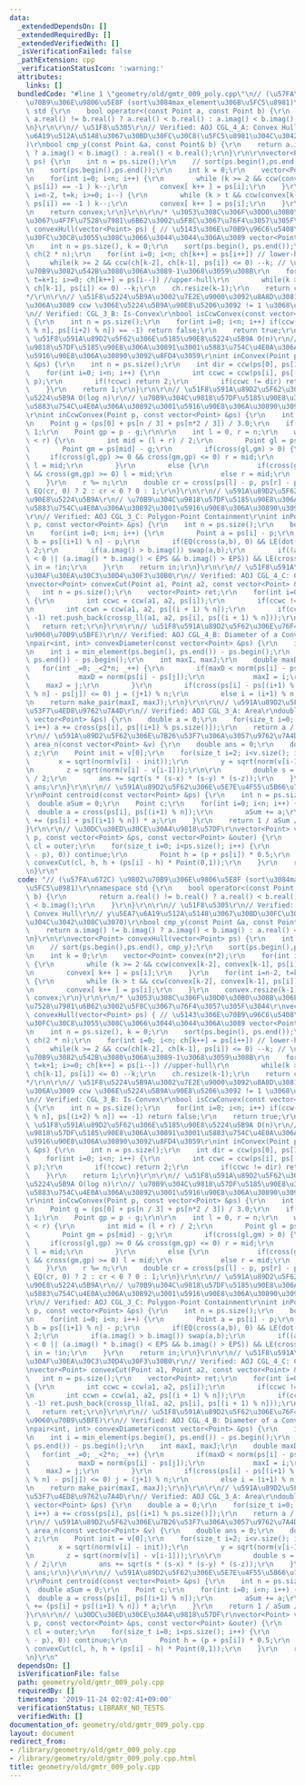 ```yaml
---
data:
  _extendedDependsOn: []
  _extendedRequiredBy: []
  _extendedVerifiedWith: []
  _isVerificationFailed: false
  _pathExtension: cpp
  _verificationStatusIcon: ':warning:'
  attributes:
    links: []
  bundledCode: "#line 1 \"geometry/old/gmtr_009_poly.cpp\"\n// (\u57FA\u672C) \u9802\
    \u70B9\u306E\u9806\u5E8F (sort\u3084max_element\u306B\u5FC5\u8981)\r\nnamespace\
    \ std {\r\n    bool operator<(const Point a, const Point b) {\r\n        return\
    \ a.real() != b.real() ? a.real() < b.real() : a.imag() < b.imag();\r\n    }\r\
    \n}\r\n\r\n// \u51F8\u5305\r\n// Verified: AOJ CGL_4_A: Convex Hull\r\n// y\u5EA7\
    \u6A19\u512A\u5148\u3067\u30BD\u30FC\u30C8(\u5FC5\u8981\u304C\u3042\u308C\u3070\
    )\r\nbool cmp_y(const Point &a, const Point& b) {\r\n    return a.imag() != b.imag()\
    \ ? a.imag() < b.imag() : a.real() < b.real();\r\n}\r\n\r\nvector<Point> convexHull(vector<Point>\
    \ ps) {\r\n    int n = ps.size();\r\n    // sort(ps.begin(),ps.end(), cmp_y);\r\
    \n    sort(ps.begin(),ps.end());\r\n    int k = 0;\r\n    vector<Point> convex(n*2);\r\
    \n    for(int i=0; i<n; i++) {\r\n        while (k >= 2 && ccw(convex[k-2], convex[k-1],\
    \ ps[i]) == -1 ) k--;\r\n        convex[ k++ ] = ps[i];\r\n    }\r\n    for(int\
    \ i=n-2, t=k; i>=0; i--) {\r\n        while (k > t && ccw(convex[k-2], convex[k-1],\
    \ ps[i]) == -1 ) k--;\r\n        convex[ k++ ] = ps[i];\r\n    }\r\n    convex.resize(k-1);\r\
    \n    return convex;\r\n}\r\n\r\n/* \u3053\u308C\u306F\u30D0\u30B0\u308B\u306E\
    \u3067\u4F7F\u7528\u7981\u6B62\u3002\u5F8C\u3067\u76F4\u3057\u305F\u3044\r\nvector<Point>\
    \ convexHull(vector<Point> ps) { // \u5143\u306E\u70B9\u96C6\u5408\u304C\u30BD\
    \u30FC\u30C8\u3055\u308C\u3066\u3044\u3044\u306A\u3089 vector<Point> & \u306B\r\
    \n    int n = ps.size(), k = 0;\r\n    sort(ps.begin(), ps.end());\r\n    vector<Point>\
    \ ch(2 * n);\r\n    for(int i=0; i<n; ch[k++] = ps[i++]) // lower-hull\r\n   \
    \     while(k >= 2 && ccw(ch[k-2], ch[k-1], ps[i]) <= 0) --k; // \u4F59\u8A08\u306A\
    \u70B9\u3082\u542B\u3080\u306A\u3089-1\u3068\u3059\u308B\r\n    for(int i=n-2,\
    \ t=k+1; i>=0; ch[k++] = ps[i--]) //upper-hull\r\n        while(k >= t && ccw(ch[k-2],\
    \ ch[k-1], ps[i]) <= 0) --k;\r\n    ch.resize(k-1);\r\n    return ch;\r\n}\r\n\
    */\r\n\r\n// \u51F8\u5224\u5B9A\u3002\u7E2E\u9000\u3092\u8A8D\u3081\u306A\u3044\
    \u306A\u3089 ccw \u306E\u5224\u5B9A\u90E8\u5206\u3092 != 1 \u3068\u3059\u308B\r\
    \n// Verified: CGL_3_B: Is-Convex\r\nbool isCcwConvex(const vector<Point> &ps)\
    \ {\r\n    int n = ps.size();\r\n    for(int i=0; i<n; i++) if(ccw(ps[i], ps[(i+1)\
    \ % n], ps[(i+2) % n]) == -1) return false;\r\n    return true;\r\n}\r\n\r\n//\
    \ \u51F8\u591A\u89D2\u5F62\u306E\u5185\u90E8\u5224\u5B9A O(n)\r\n// \u70B9\u304C\
    \u9818\u57DF\u5185\u90E8\u306A\u30891\u3001\u5883\u754C\u4E0A\u306A\u30892\u3001\
    \u5916\u90E8\u306A\u30890\u3092\u8FD4\u3059\r\nint inConvex(Point p, const vector<Point>\
    \ &ps) {\r\n    int n = ps.size();\r\n    int dir = ccw(ps[0], ps[1], p);\r\n\
    \    for(int i=0; i<n; i++) {\r\n        int ccwc = ccw(ps[i], ps[(i+1) % n],\
    \ p);\r\n        if(!ccwc) return 2;\r\n        if(ccwc != dir) return 0;\r\n\
    \    }\r\n    return 1;\r\n}\r\n\r\n// \u51F8\u591A\u89D2\u5F62\u306E\u5185\u90E8\
    \u5224\u5B9A O(log n)\r\n// \u70B9\u304C\u9818\u57DF\u5185\u90E8\u306A\u30891\u3001\
    \u5883\u754C\u4E0A\u306A\u30892\u3001\u5916\u90E8\u306A\u30890\u3092\u8FD4\u3059\
    \r\nint inCcwConvex(Point p, const vector<Point> &ps) {\r\n    int n = ps.size();\r\
    \n    Point g = (ps[0] + ps[n / 3] + ps[n*2 / 3]) / 3.0;\r\n    if(g == p) return\
    \ 1;\r\n    Point gp = p - g;\r\n\r\n    int l = 0, r = n;\r\n    while(l + 1\
    \ < r) {\r\n        int mid = (l + r) / 2;\r\n        Point gl = ps[l] - g;\r\n\
    \        Point gm = ps[mid] - g;\r\n        if(cross(gl,gm) > 0) {\r\n       \
    \     if(cross(gl,gp) >= 0 && cross(gm,gp) <= 0) r = mid;\r\n            else\
    \ l = mid;\r\n        }\r\n        else {\r\n            if(cross(gl,gp) <= 0\
    \ && cross(gm,gp) >= 0) l = mid;\r\n            else r = mid;\r\n        }\r\n\
    \    }\r\n    r %= n;\r\n    double cr = cross(ps[l] - p, ps[r] - p);\r\n    return\
    \ EQ(cr, 0) ? 2 : cr < 0 ? 0 : 1;\r\n}\r\n\r\n// \u591A\u89D2\u5F62\u306E\u5185\
    \u90E8\u5224\u5B9A\r\n// \u70B9\u304C\u9818\u57DF\u5185\u90E8\u306A\u30891\u3001\
    \u5883\u754C\u4E0A\u306A\u30892\u3001\u5916\u90E8\u306A\u30890\u3092\u8FD4\u3059\
    \r\n// Verified: AOJ CGL_3_C: Polygon-Point Containment\r\nint inPolygon(Point\
    \ p, const vector<Point> &ps) {\r\n    int n = ps.size();\r\n    bool in = false;\r\
    \n    for(int i=0; i<n; i++) {\r\n        Point a = ps[i] - p;\r\n        Point\
    \ b = ps[(i+1) % n] - p;\r\n        if(EQ(cross(a,b), 0) && LE(dot(a,b), 0)) return\
    \ 2;\r\n        if(a.imag() > b.imag()) swap(a,b);\r\n        if((a.imag() * b.imag()\
    \ < 0 || (a.imag() * b.imag() < EPS && b.imag() > EPS)) && LE(cross(a,b), 0))\
    \ in = !in;\r\n    }\r\n    return in;\r\n}\r\n\r\n// \u51F8\u591A\u89D2\u5F62\
    \u30AF\u30EA\u30C3\u30D4\u30F3\u30B0\r\n// Verified: AOJ CGL_4_C: Convex Cut\r\
    \nvector<Point> convexCut(Point a1, Point a2, const vector<Point> &ps) {\r\n \
    \   int n = ps.size();\r\n    vector<Point> ret;\r\n    for(int i=0; i<n; i++)\
    \ {\r\n        int ccwc = ccw(a1, a2, ps[i]);\r\n        if(ccwc != -1) ret.push_back(ps[i]);\r\
    \n        int ccwn = ccw(a1, a2, ps[(i + 1) % n]);\r\n        if(ccwc * ccwn ==\
    \ -1) ret.push_back(crossp_ll(a1, a2, ps[i], ps[(i + 1) % n]));\r\n    }\r\n \
    \   return ret;\r\n}\r\n\r\n// \u51F8\u591A\u89D2\u5F62\u306E\u76F4\u5F84 (\u6700\
    \u9060\u70B9\u5BFE)\r\n// Verified: AOJ CGL_4_B: Diameter of a Convex Polygon\r\
    \npair<int, int> convexDiameter(const vector<Point> &ps) {\r\n    int n = ps.size();\r\
    \n    int i = min_element(ps.begin(), ps.end()) - ps.begin();\r\n    int j = max_element(ps.begin(),\
    \ ps.end()) - ps.begin();\r\n    int maxI, maxJ;\r\n    double maxD = 0;\r\n \
    \   for(int _=0; _<2*n; _++) {\r\n        if(maxD < norm(ps[i] - ps[j])) {\r\n\
    \            maxD = norm(ps[i] - ps[j]);\r\n            maxI = i;\r\n        \
    \    maxJ = j;\r\n        }\r\n        if(cross(ps[i] - ps[(i+1) % n], ps[(j+1)\
    \ % n] - ps[j]) <= 0) j = (j+1) % n;\r\n        else i = (i+1) % n;\r\n    }\r\
    \n    return make_pair(maxI, maxJ);\r\n}\r\n\r\n// \u591A\u89D2\u5F62\u306E\u7B26\
    \u53F7\u4ED8\u9762\u7A4D\r\n// Verified: AOJ CGL_3_A: Area\r\ndouble area(const\
    \ vector<Point> &ps) {\r\n    double a = 0;\r\n    for(size_t i=0; i<ps.size();\
    \ i++) a += cross(ps[i], ps[(i+1) % ps.size()]);\r\n    return a / 2;\r\n}\r\n\
    \r\n// \u591A\u89D2\u5F62\u306E\u7B26\u53F7\u306A\u3057\u9762\u7A4D\r\ndouble\
    \ area_n(const vector<Point> &v) {\r\n    double ans = 0;\r\n    double x, y,\
    \ z;\r\n    Point init = v[0];\r\n    for(size_t i=2; i<v.size(); i++) {\r\n \
    \       x = sqrt(norm(v[i] - init));\r\n        y = sqrt(norm(v[i-1] - init));\r\
    \n        z = sqrt(norm(v[i] - v[i-1]));\r\n\r\n        double s = (x + y + z)\
    \ / 2;\r\n        ans += sqrt(s * (s-x) * (s-y) * (s-z));\r\n    }\r\n    return\
    \ ans;\r\n}\r\n\r\n// \u591A\u89D2\u5F62\u306E\u5E7E\u4F55\u5B66\u7684\u91CD\u5FC3\
    \r\nPoint centroid(const vector<Point> &ps) {\r\n    int n = ps.size();\r\n  \
    \  double aSum = 0;\r\n    Point c;\r\n    for(int i=0; i<n; i++) {\r\n      \
    \  double a = cross(ps[i], ps[(i+1) % n]);\r\n        aSum += a;\r\n        c\
    \ += (ps[i] + ps[(i+1) % n]) * a;\r\n    }\r\n    return 1 / aSum / 3 * c;\r\n\
    }\r\n\r\n// \u30DC\u30ED\u30CE\u30A4\u9818\u57DF\r\nvector<Point> voronoiCell(Point\
    \ p, const vector<Point> &ps, const vector<Point> &outer) {\r\n    vector<Point>\
    \ cl = outer;\r\n    for(size_t i=0; i<ps.size(); i++) {\r\n        if(EQ(norm(ps[i]\
    \ - p), 0)) continue;\r\n        Point h = (p + ps[i]) * 0.5;\r\n        cl =\
    \ convexCut(cl, h, h + (ps[i] - h) * Point(0,1));\r\n    }\r\n    return cl;\r\
    \n}\r\n"
  code: "// (\u57FA\u672C) \u9802\u70B9\u306E\u9806\u5E8F (sort\u3084max_element\u306B\
    \u5FC5\u8981)\r\nnamespace std {\r\n    bool operator<(const Point a, const Point\
    \ b) {\r\n        return a.real() != b.real() ? a.real() < b.real() : a.imag()\
    \ < b.imag();\r\n    }\r\n}\r\n\r\n// \u51F8\u5305\r\n// Verified: AOJ CGL_4_A:\
    \ Convex Hull\r\n// y\u5EA7\u6A19\u512A\u5148\u3067\u30BD\u30FC\u30C8(\u5FC5\u8981\
    \u304C\u3042\u308C\u3070)\r\nbool cmp_y(const Point &a, const Point& b) {\r\n\
    \    return a.imag() != b.imag() ? a.imag() < b.imag() : a.real() < b.real();\r\
    \n}\r\n\r\nvector<Point> convexHull(vector<Point> ps) {\r\n    int n = ps.size();\r\
    \n    // sort(ps.begin(),ps.end(), cmp_y);\r\n    sort(ps.begin(),ps.end());\r\
    \n    int k = 0;\r\n    vector<Point> convex(n*2);\r\n    for(int i=0; i<n; i++)\
    \ {\r\n        while (k >= 2 && ccw(convex[k-2], convex[k-1], ps[i]) == -1 ) k--;\r\
    \n        convex[ k++ ] = ps[i];\r\n    }\r\n    for(int i=n-2, t=k; i>=0; i--)\
    \ {\r\n        while (k > t && ccw(convex[k-2], convex[k-1], ps[i]) == -1 ) k--;\r\
    \n        convex[ k++ ] = ps[i];\r\n    }\r\n    convex.resize(k-1);\r\n    return\
    \ convex;\r\n}\r\n\r\n/* \u3053\u308C\u306F\u30D0\u30B0\u308B\u306E\u3067\u4F7F\
    \u7528\u7981\u6B62\u3002\u5F8C\u3067\u76F4\u3057\u305F\u3044\r\nvector<Point>\
    \ convexHull(vector<Point> ps) { // \u5143\u306E\u70B9\u96C6\u5408\u304C\u30BD\
    \u30FC\u30C8\u3055\u308C\u3066\u3044\u3044\u306A\u3089 vector<Point> & \u306B\r\
    \n    int n = ps.size(), k = 0;\r\n    sort(ps.begin(), ps.end());\r\n    vector<Point>\
    \ ch(2 * n);\r\n    for(int i=0; i<n; ch[k++] = ps[i++]) // lower-hull\r\n   \
    \     while(k >= 2 && ccw(ch[k-2], ch[k-1], ps[i]) <= 0) --k; // \u4F59\u8A08\u306A\
    \u70B9\u3082\u542B\u3080\u306A\u3089-1\u3068\u3059\u308B\r\n    for(int i=n-2,\
    \ t=k+1; i>=0; ch[k++] = ps[i--]) //upper-hull\r\n        while(k >= t && ccw(ch[k-2],\
    \ ch[k-1], ps[i]) <= 0) --k;\r\n    ch.resize(k-1);\r\n    return ch;\r\n}\r\n\
    */\r\n\r\n// \u51F8\u5224\u5B9A\u3002\u7E2E\u9000\u3092\u8A8D\u3081\u306A\u3044\
    \u306A\u3089 ccw \u306E\u5224\u5B9A\u90E8\u5206\u3092 != 1 \u3068\u3059\u308B\r\
    \n// Verified: CGL_3_B: Is-Convex\r\nbool isCcwConvex(const vector<Point> &ps)\
    \ {\r\n    int n = ps.size();\r\n    for(int i=0; i<n; i++) if(ccw(ps[i], ps[(i+1)\
    \ % n], ps[(i+2) % n]) == -1) return false;\r\n    return true;\r\n}\r\n\r\n//\
    \ \u51F8\u591A\u89D2\u5F62\u306E\u5185\u90E8\u5224\u5B9A O(n)\r\n// \u70B9\u304C\
    \u9818\u57DF\u5185\u90E8\u306A\u30891\u3001\u5883\u754C\u4E0A\u306A\u30892\u3001\
    \u5916\u90E8\u306A\u30890\u3092\u8FD4\u3059\r\nint inConvex(Point p, const vector<Point>\
    \ &ps) {\r\n    int n = ps.size();\r\n    int dir = ccw(ps[0], ps[1], p);\r\n\
    \    for(int i=0; i<n; i++) {\r\n        int ccwc = ccw(ps[i], ps[(i+1) % n],\
    \ p);\r\n        if(!ccwc) return 2;\r\n        if(ccwc != dir) return 0;\r\n\
    \    }\r\n    return 1;\r\n}\r\n\r\n// \u51F8\u591A\u89D2\u5F62\u306E\u5185\u90E8\
    \u5224\u5B9A O(log n)\r\n// \u70B9\u304C\u9818\u57DF\u5185\u90E8\u306A\u30891\u3001\
    \u5883\u754C\u4E0A\u306A\u30892\u3001\u5916\u90E8\u306A\u30890\u3092\u8FD4\u3059\
    \r\nint inCcwConvex(Point p, const vector<Point> &ps) {\r\n    int n = ps.size();\r\
    \n    Point g = (ps[0] + ps[n / 3] + ps[n*2 / 3]) / 3.0;\r\n    if(g == p) return\
    \ 1;\r\n    Point gp = p - g;\r\n\r\n    int l = 0, r = n;\r\n    while(l + 1\
    \ < r) {\r\n        int mid = (l + r) / 2;\r\n        Point gl = ps[l] - g;\r\n\
    \        Point gm = ps[mid] - g;\r\n        if(cross(gl,gm) > 0) {\r\n       \
    \     if(cross(gl,gp) >= 0 && cross(gm,gp) <= 0) r = mid;\r\n            else\
    \ l = mid;\r\n        }\r\n        else {\r\n            if(cross(gl,gp) <= 0\
    \ && cross(gm,gp) >= 0) l = mid;\r\n            else r = mid;\r\n        }\r\n\
    \    }\r\n    r %= n;\r\n    double cr = cross(ps[l] - p, ps[r] - p);\r\n    return\
    \ EQ(cr, 0) ? 2 : cr < 0 ? 0 : 1;\r\n}\r\n\r\n// \u591A\u89D2\u5F62\u306E\u5185\
    \u90E8\u5224\u5B9A\r\n// \u70B9\u304C\u9818\u57DF\u5185\u90E8\u306A\u30891\u3001\
    \u5883\u754C\u4E0A\u306A\u30892\u3001\u5916\u90E8\u306A\u30890\u3092\u8FD4\u3059\
    \r\n// Verified: AOJ CGL_3_C: Polygon-Point Containment\r\nint inPolygon(Point\
    \ p, const vector<Point> &ps) {\r\n    int n = ps.size();\r\n    bool in = false;\r\
    \n    for(int i=0; i<n; i++) {\r\n        Point a = ps[i] - p;\r\n        Point\
    \ b = ps[(i+1) % n] - p;\r\n        if(EQ(cross(a,b), 0) && LE(dot(a,b), 0)) return\
    \ 2;\r\n        if(a.imag() > b.imag()) swap(a,b);\r\n        if((a.imag() * b.imag()\
    \ < 0 || (a.imag() * b.imag() < EPS && b.imag() > EPS)) && LE(cross(a,b), 0))\
    \ in = !in;\r\n    }\r\n    return in;\r\n}\r\n\r\n// \u51F8\u591A\u89D2\u5F62\
    \u30AF\u30EA\u30C3\u30D4\u30F3\u30B0\r\n// Verified: AOJ CGL_4_C: Convex Cut\r\
    \nvector<Point> convexCut(Point a1, Point a2, const vector<Point> &ps) {\r\n \
    \   int n = ps.size();\r\n    vector<Point> ret;\r\n    for(int i=0; i<n; i++)\
    \ {\r\n        int ccwc = ccw(a1, a2, ps[i]);\r\n        if(ccwc != -1) ret.push_back(ps[i]);\r\
    \n        int ccwn = ccw(a1, a2, ps[(i + 1) % n]);\r\n        if(ccwc * ccwn ==\
    \ -1) ret.push_back(crossp_ll(a1, a2, ps[i], ps[(i + 1) % n]));\r\n    }\r\n \
    \   return ret;\r\n}\r\n\r\n// \u51F8\u591A\u89D2\u5F62\u306E\u76F4\u5F84 (\u6700\
    \u9060\u70B9\u5BFE)\r\n// Verified: AOJ CGL_4_B: Diameter of a Convex Polygon\r\
    \npair<int, int> convexDiameter(const vector<Point> &ps) {\r\n    int n = ps.size();\r\
    \n    int i = min_element(ps.begin(), ps.end()) - ps.begin();\r\n    int j = max_element(ps.begin(),\
    \ ps.end()) - ps.begin();\r\n    int maxI, maxJ;\r\n    double maxD = 0;\r\n \
    \   for(int _=0; _<2*n; _++) {\r\n        if(maxD < norm(ps[i] - ps[j])) {\r\n\
    \            maxD = norm(ps[i] - ps[j]);\r\n            maxI = i;\r\n        \
    \    maxJ = j;\r\n        }\r\n        if(cross(ps[i] - ps[(i+1) % n], ps[(j+1)\
    \ % n] - ps[j]) <= 0) j = (j+1) % n;\r\n        else i = (i+1) % n;\r\n    }\r\
    \n    return make_pair(maxI, maxJ);\r\n}\r\n\r\n// \u591A\u89D2\u5F62\u306E\u7B26\
    \u53F7\u4ED8\u9762\u7A4D\r\n// Verified: AOJ CGL_3_A: Area\r\ndouble area(const\
    \ vector<Point> &ps) {\r\n    double a = 0;\r\n    for(size_t i=0; i<ps.size();\
    \ i++) a += cross(ps[i], ps[(i+1) % ps.size()]);\r\n    return a / 2;\r\n}\r\n\
    \r\n// \u591A\u89D2\u5F62\u306E\u7B26\u53F7\u306A\u3057\u9762\u7A4D\r\ndouble\
    \ area_n(const vector<Point> &v) {\r\n    double ans = 0;\r\n    double x, y,\
    \ z;\r\n    Point init = v[0];\r\n    for(size_t i=2; i<v.size(); i++) {\r\n \
    \       x = sqrt(norm(v[i] - init));\r\n        y = sqrt(norm(v[i-1] - init));\r\
    \n        z = sqrt(norm(v[i] - v[i-1]));\r\n\r\n        double s = (x + y + z)\
    \ / 2;\r\n        ans += sqrt(s * (s-x) * (s-y) * (s-z));\r\n    }\r\n    return\
    \ ans;\r\n}\r\n\r\n// \u591A\u89D2\u5F62\u306E\u5E7E\u4F55\u5B66\u7684\u91CD\u5FC3\
    \r\nPoint centroid(const vector<Point> &ps) {\r\n    int n = ps.size();\r\n  \
    \  double aSum = 0;\r\n    Point c;\r\n    for(int i=0; i<n; i++) {\r\n      \
    \  double a = cross(ps[i], ps[(i+1) % n]);\r\n        aSum += a;\r\n        c\
    \ += (ps[i] + ps[(i+1) % n]) * a;\r\n    }\r\n    return 1 / aSum / 3 * c;\r\n\
    }\r\n\r\n// \u30DC\u30ED\u30CE\u30A4\u9818\u57DF\r\nvector<Point> voronoiCell(Point\
    \ p, const vector<Point> &ps, const vector<Point> &outer) {\r\n    vector<Point>\
    \ cl = outer;\r\n    for(size_t i=0; i<ps.size(); i++) {\r\n        if(EQ(norm(ps[i]\
    \ - p), 0)) continue;\r\n        Point h = (p + ps[i]) * 0.5;\r\n        cl =\
    \ convexCut(cl, h, h + (ps[i] - h) * Point(0,1));\r\n    }\r\n    return cl;\r\
    \n}\r\n"
  dependsOn: []
  isVerificationFile: false
  path: geometry/old/gmtr_009_poly.cpp
  requiredBy: []
  timestamp: '2019-11-24 02:02:41+09:00'
  verificationStatus: LIBRARY_NO_TESTS
  verifiedWith: []
documentation_of: geometry/old/gmtr_009_poly.cpp
layout: document
redirect_from:
- /library/geometry/old/gmtr_009_poly.cpp
- /library/geometry/old/gmtr_009_poly.cpp.html
title: geometry/old/gmtr_009_poly.cpp
---
```

